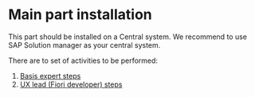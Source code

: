 # Main part installation

This part should be installed on a Central system. We recommend to use SAP Solution manager as your central system.

There are to set of activities to be performed:

1. [Basis expert steps](basis-steps.md)
2. [UX lead (Fiori developer) steps](fioridev-steps.md)
